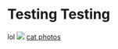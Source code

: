 <h1>Testing Testing</h1>
lol
<img src="https://bit.ly/fcc-relaxing-cat">
<a href="http://www.freecatphotoapp.com">cat photos</a>
